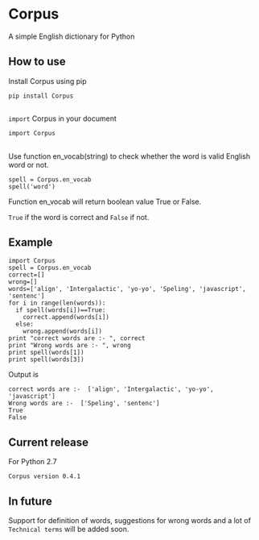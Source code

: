 # Corpus
A simple English dictionary for Python

## How to use

Install Corpus using pip

```pip install Corpus```

##        
```import``` Corpus in your document

```import Corpus```

##

Use function en_vocab(string) to check whether the word is valid English word or not.

```
spell = Corpus.en_vocab
spell('word')
```

Function en_vocab will return boolean value True or False.

```True``` if the word is correct and ```False``` if not.

## Example

```
import Corpus
spell = Corpus.en_vocab
correct=[]
wrong=[]
words=['align', 'Intergalactic', 'yo-yo', 'Speling', 'javascript', 'sentenc']
for i in range(len(words)):
  if spell(words[i])==True:
    correct.append(words[i])
  else:
    wrong.append(words[i])
print "correct words are :- ", correct
print "Wrong words are :- ", wrong
print spell(words[1])
print spell(words[3])
```

Output is

```
correct words are :-  ['align', 'Intergalactic', 'yo-yo', 'javascript']
Wrong words are :-  ['Speling', 'sentenc']
True
False
```

## Current release

For Python 2.7

```Corpus version 0.4.1```

## In future

Support for definition of words, suggestions for wrong words and a lot of ```Technical terms``` will be added soon. 

